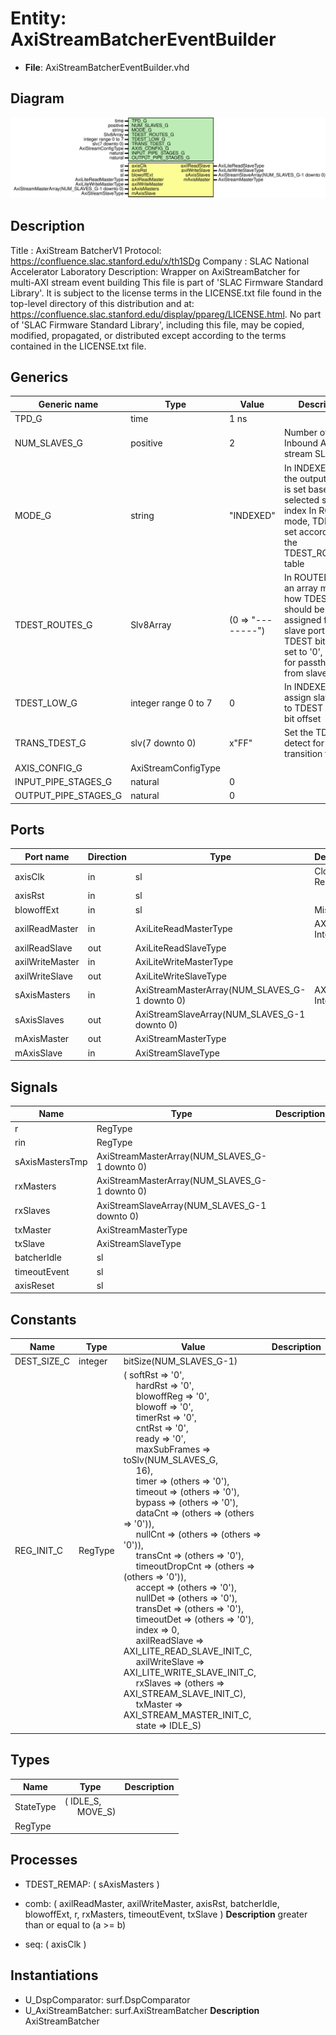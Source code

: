 # Entity: AxiStreamBatcherEventBuilder

- **File**: AxiStreamBatcherEventBuilder.vhd
## Diagram

![Diagram](AxiStreamBatcherEventBuilder.svg "Diagram")
## Description

Title      : AxiStream BatcherV1 Protocol: https://confluence.slac.stanford.edu/x/th1SDg
Company    : SLAC National Accelerator Laboratory
Description: Wrapper on AxiStreamBatcher for multi-AXI stream event building
This file is part of 'SLAC Firmware Standard Library'.
It is subject to the license terms in the LICENSE.txt file found in the
top-level directory of this distribution and at:
   https://confluence.slac.stanford.edu/display/ppareg/LICENSE.html.
No part of 'SLAC Firmware Standard Library', including this file,
may be copied, modified, propagated, or distributed except according to
the terms contained in the LICENSE.txt file.
## Generics

| Generic name         | Type                 | Value             | Description                                                                                                                                                       |
| -------------------- | -------------------- | ----------------- | ----------------------------------------------------------------------------------------------------------------------------------------------------------------- |
| TPD_G                | time                 | 1 ns              |                                                                                                                                                                   |
| NUM_SLAVES_G         | positive             | 2                 | Number of Inbound AXIS stream SLAVES                                                                                                                              |
| MODE_G               | string               | "INDEXED"         | In INDEXED mode, the output TDEST is set based on the selected slave index In ROUTED mode, TDEST is set according to the TDEST_ROUTES_G table                     |
| TDEST_ROUTES_G       | Slv8Array            | (0 => "--------") | In ROUTED mode, an array mapping how TDEST should be assigned for each slave port Each TDEST bit can be set to '0', '1' or '-' for passthrough from slave TDEST.  |
| TDEST_LOW_G          | integer range 0 to 7 | 0                 | In INDEXED mode, assign slave index to TDEST at this bit offset                                                                                                   |
| TRANS_TDEST_G        | slv(7 downto 0)      | x"FF"             | Set the TDEST to detect for transition frame                                                                                                                      |
| AXIS_CONFIG_G        | AxiStreamConfigType  |                   |                                                                                                                                                                   |
| INPUT_PIPE_STAGES_G  | natural              | 0                 |                                                                                                                                                                   |
| OUTPUT_PIPE_STAGES_G | natural              | 0                 |                                                                                                                                                                   |
## Ports

| Port name       | Direction | Type                                          | Description        |
| --------------- | --------- | --------------------------------------------- | ------------------ |
| axisClk         | in        | sl                                            | Clock and Reset    |
| axisRst         | in        | sl                                            |                    |
| blowoffExt      | in        | sl                                            | Misc               |
| axilReadMaster  | in        | AxiLiteReadMasterType                         | AXI-Lite Interface |
| axilReadSlave   | out       | AxiLiteReadSlaveType                          |                    |
| axilWriteMaster | in        | AxiLiteWriteMasterType                        |                    |
| axilWriteSlave  | out       | AxiLiteWriteSlaveType                         |                    |
| sAxisMasters    | in        | AxiStreamMasterArray(NUM_SLAVES_G-1 downto 0) | AXIS Interfaces    |
| sAxisSlaves     | out       | AxiStreamSlaveArray(NUM_SLAVES_G-1 downto 0)  |                    |
| mAxisMaster     | out       | AxiStreamMasterType                           |                    |
| mAxisSlave      | in        | AxiStreamSlaveType                            |                    |
## Signals

| Name            | Type                                          | Description |
| --------------- | --------------------------------------------- | ----------- |
| r               | RegType                                       |             |
| rin             | RegType                                       |             |
| sAxisMastersTmp | AxiStreamMasterArray(NUM_SLAVES_G-1 downto 0) |             |
| rxMasters       | AxiStreamMasterArray(NUM_SLAVES_G-1 downto 0) |             |
| rxSlaves        | AxiStreamSlaveArray(NUM_SLAVES_G-1 downto 0)  |             |
| txMaster        | AxiStreamMasterType                           |             |
| txSlave         | AxiStreamSlaveType                            |             |
| batcherIdle     | sl                                            |             |
| timeoutEvent    | sl                                            |             |
| axisReset       | sl                                            |             |
## Constants

| Name        | Type    | Value                                                                                                                                                                                                                                                                                                                                                                                                                                                                                                                                                                                                                                                                                                                                                                                                                                                                                                                                                                                                                                                                                                                                                                                                                                                                                                                                                                                                                                                                                                                                                                                                                                                                                                                                                                                                                                                                                                                                                                                        | Description |
| ----------- | ------- | -------------------------------------------------------------------------------------------------------------------------------------------------------------------------------------------------------------------------------------------------------------------------------------------------------------------------------------------------------------------------------------------------------------------------------------------------------------------------------------------------------------------------------------------------------------------------------------------------------------------------------------------------------------------------------------------------------------------------------------------------------------------------------------------------------------------------------------------------------------------------------------------------------------------------------------------------------------------------------------------------------------------------------------------------------------------------------------------------------------------------------------------------------------------------------------------------------------------------------------------------------------------------------------------------------------------------------------------------------------------------------------------------------------------------------------------------------------------------------------------------------------------------------------------------------------------------------------------------------------------------------------------------------------------------------------------------------------------------------------------------------------------------------------------------------------------------------------------------------------------------------------------------------------------------------------------------------------------------------------------- | ----------- |
| DEST_SIZE_C | integer |  bitSize(NUM_SLAVES_G-1)                                                                                                                                                                                                                                                                                                                                                                                                                                                                                                                                                                                                                                                                                                                                                                                                                                                                                                                                                                                                                                                                                                                                                                                                                                                                                                                                                                                                                                                                                                                                                                                                                                                                                                                                                                                                                                                                                                                                                                     |             |
| REG_INIT_C  | RegType |  (       softRst        => '0',<br><span style="padding-left:20px">       hardRst        => '0',<br><span style="padding-left:20px">       blowoffReg     => '0',<br><span style="padding-left:20px">       blowoff        => '0',<br><span style="padding-left:20px">       timerRst       => '0',<br><span style="padding-left:20px">       cntRst         => '0',<br><span style="padding-left:20px">       ready          => '0',<br><span style="padding-left:20px">       maxSubFrames   => toSlv(NUM_SLAVES_G,<br><span style="padding-left:20px"> 16),<br><span style="padding-left:20px">       timer          => (others => '0'),<br><span style="padding-left:20px">       timeout        => (others => '0'),<br><span style="padding-left:20px">       bypass         => (others => '0'),<br><span style="padding-left:20px">       dataCnt        => (others => (others => '0')),<br><span style="padding-left:20px">       nullCnt        => (others => (others => '0')),<br><span style="padding-left:20px">       transCnt       => (others => '0'),<br><span style="padding-left:20px">       timeoutDropCnt => (others => (others => '0')),<br><span style="padding-left:20px">       accept         => (others => '0'),<br><span style="padding-left:20px">       nullDet        => (others => '0'),<br><span style="padding-left:20px">       transDet       => (others => '0'),<br><span style="padding-left:20px">       timeoutDet     => (others => '0'),<br><span style="padding-left:20px">       index          => 0,<br><span style="padding-left:20px">       axilReadSlave  => AXI_LITE_READ_SLAVE_INIT_C,<br><span style="padding-left:20px">       axilWriteSlave => AXI_LITE_WRITE_SLAVE_INIT_C,<br><span style="padding-left:20px">       rxSlaves       => (others => AXI_STREAM_SLAVE_INIT_C),<br><span style="padding-left:20px">       txMaster       => AXI_STREAM_MASTER_INIT_C,<br><span style="padding-left:20px">       state          => IDLE_S) |             |
## Types

| Name      | Type                                                   | Description |
| --------- | ------------------------------------------------------ | ----------- |
| StateType | ( IDLE_S,<br><span style="padding-left:20px"> MOVE_S)  |             |
| RegType   |                                                        |             |
## Processes
- TDEST_REMAP: ( sAxisMasters )
- comb: ( axilReadMaster, axilWriteMaster, axisRst, batcherIdle,
                   blowoffExt, r, rxMasters, timeoutEvent, txSlave )
**Description**
greater than or equal to (a >= b)

- seq: ( axisClk )
## Instantiations

- U_DspComparator: surf.DspComparator
- U_AxiStreamBatcher: surf.AxiStreamBatcher
**Description**
AxiStreamBatcher

